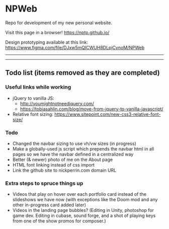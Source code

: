 # NPWeb

Repo for development of my new personal website.

Visit this page in a browser!
https://nptp.github.io/

Design prototyping available at this link:
https://www.figma.com/file/DJxw5mQICWUH8DLpjCvnoM/NPWeb

---

---

## Todo list (items removed as they are completed)

### Useful links while working

- jQuery to vanilla JS:
  - http://youmightnotneedjquery.com/
  - https://tobiasahlin.com/blog/move-from-jquery-to-vanilla-javascript/
- Relative font sizing: https://www.sitepoint.com/new-css3-relative-font-size/

### Todo

- Changed the navbar sizing to use vh/vw sizes (in progress)
- Make a globally-used js script which prepends the navbar html in all pages so we have the navbar defined in a centralized way
- Better (& newer) photo of me on the About page
- HTML font linking instead of css import
- Link the github site to nickperrin.com domain URL

### Extra steps to spruce things up

- Videos that play on hover over each portfolio card instead of the slideshows we have now (with exceptions like the Doom mod and any other in-progress card added later)
- Videos in the landing page bubbles? (Editing in Unity, photoshop for game dev. Editing in cubase, sound forge, and a shot of playing keys from one of the show promos for composer.)
